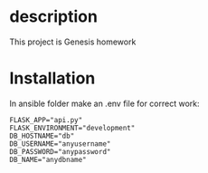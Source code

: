 # description

This project is Genesis homework

# Installation
In ansible folder make an .env file for correct work:

```
FLASK_APP="api.py"
FLASK_ENVIRONMENT="development"
DB_HOSTNAME="db"
DB_USERNAME="anyusername"
DB_PASSWORD="anypassword"
DB_NAME="anydbname"
```
